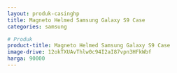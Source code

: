 ```yaml
---
layout: produk-casinghp
title: Magneto Helmed Samsung Galaxy S9 Case
categories: samsung

# Produk
product-title: Magneto Helmed Samsung Galaxy S9 Case
image-drive: 12okTXUAvThlw0c94I2aI87vpn3HFkWbf
harga: 90000
---
```

